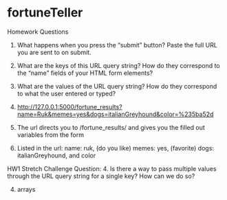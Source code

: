 # fortuneTeller
Homework Questions
1. What happens when you press the “submit” button? Paste the full URL you are sent to on submit.
2. What are the keys of this URL query string? How do they correspond to the “name” fields of your HTML form elements?
3. What are the values of the URL query string? How do they correspond to what the user entered or typed?

1. http://127.0.0.1:5000/fortune_results?name=Ruk&memes=yes&dogs=italianGreyhound&color=%235ba52d
2. The url directs you to /fortune_results/ and gives you the filled out variables from the form 
3. Listed in the url: name: ruk, (do you like) memes: yes, (favorite) dogs: italianGreyhound, and color

HW1 Stretch Challenge Question:
4. Is there a way to pass multiple values through the URL query string for a single key? How can we do so?

4. arrays